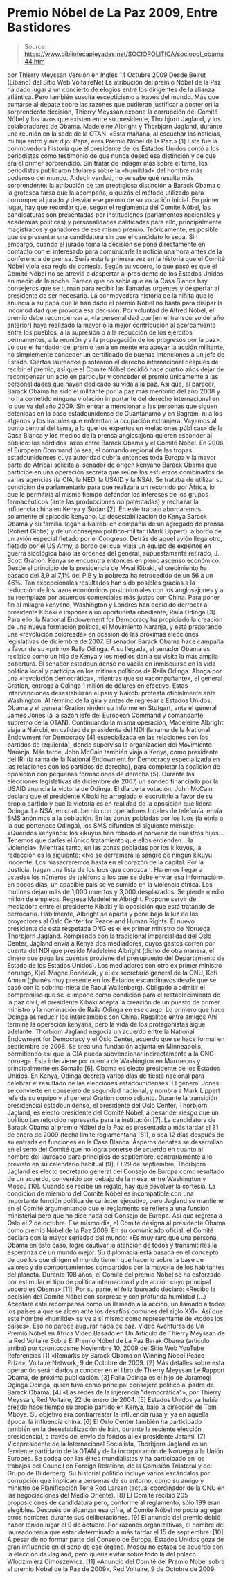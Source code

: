 # Premio Nóbel de La Paz 2009, Entre Bastidores

> Source: https://www.bibliotecapleyades.net/SOCIOPOLITICA/sociopol_obama44.htm

por Thierry Meyssan
Versión en Ingles
14 Octubre 2009
Desde
Beirut (Líbano)
del Sitio Web
VoltaireNet
La atribución del premio Nóbel de la Paz ha dado lugar a un concierto de
elogios entre los dirigentes de la alianza atlántica. Pero también suscita
escepticismo a través del mundo.
Más que sumarse al debate sobre las razones
que pudieran justificar a posteriori la sorprendente decisión, Thierry
Meyssan expone la corrupción del Comité Nóbel y los lazos que existen entre
su presidente, Thorbjorn Jagland, y los colaboradores de Obama.
Madeleine Albright y Thorbjorn Jagland,
durante una reunión en la sede de
la OTAN.
«Esta mañana, al escuchar las noticias, mi hija entró y me dijo: Papá, eres
Premio Nóbel de la Paz.» [1]
Esta fue la conmovedora historia que el
presidente de los Estados Unidos contó a los periodistas como testimonio de
que nunca deseó esa distinción y de que era el primer sorprendido.
Sin
tratar de indagar más sobre el tema, los periodistas publicaron titulares
sobre la «humildad» del hombre más poderoso del mundo.
A decir verdad, no se sabe qué resulta más sorprendente: la atribución de
tan prestigiosa distinción a Barack Obama o la grotesca farsa que la
acompaña, o quizás el método utilizado para corromper al jurado y desviar
ese premio de su vocación inicial.
En primer lugar, hay que recordar que, según el reglamento del Comité Nóbel,
las candidaturas son presentadas por instituciones (parlamentos nacionales y
academias políticas) y personalidades calificadas para ello, principalmente
magistrados y ganadores de ese mismo premio. Teóricamente, es posible que se
presentar una candidatura sin que el candidato lo sepa. Sin embargo, cuando
el jurado toma la decisión se pone directamente en contacto con el
interesado para comunicarle la noticia una hora antes de la conferencia de
prensa.
Sería esta la primera vez en la historia que el Comité Nóbel viola esa regla
de cortesía. Según su vocero, lo que pasó es que el Comité Nóbel no se
atrevió a despertar al presidente de los Estados Unidos en medio de la noche.
Parece que no sabía que en la Casa Blanca hay consejeros que se turnan para
recibir las llamadas urgentes y despertar al presidente de ser necesario.
La conmovedora historia de la niñita que le anuncia a su papá que le han
dado el premio Nóbel no basta para disipar la incomodidad que provoca esa
decisión.
Por voluntad de Alfred Nóbel, el premio debe recompensar a,
«la
personalidad que [en el transcurso del año anterior] haya realizado la mayor
o la mejor contribución al acercamiento entre los pueblos, a la supresión o
a la reducción de los ejércitos permanentes, a la reunión y a la propagación
de los progresos por la paz».
Lo que el fundador del premio tenía en mente
era apoyar la acción militante, no simplemente conceder un certificado de
buenas intenciones a un jefe de Estado.
Ciertos laureados pisotearon el derecho internacional después de recibir el
premio, así que el Comité Nóbel decidió hace cuatro años dejar de
recompensar un acto en particular y conceder el premio únicamente a las
personalidades que hayan dedicado su vida a la paz.
Así que, al parecer, Barack Obama ha sido el militante por la paz más meritorio del año 2008 y no
ha cometido ninguna violación importante del derecho internacional en lo que
va del año 2009.
Sin entrar a mencionar a las personas que siguen
detenidas en la base estadounidense de Guantánamo y en Bagram, ni a los
afganos y los iraquíes que enfrentan la ocupación extranjera.
Vayamos al punto central del tema, a lo que los expertos en «relaciones
públicas» de la Casa Blanca y los medios de la prensa anglosajona quieren
esconder al público: los sórdidos lazos entre Barack Obama y el Comité Nóbel.
En 2006, el European Command (o sea, el comando regional de las tropas
estadounidenses cuya autoridad cubría entonces toda Europa y la mayor parte
de África) solicita al senador de origen kenyano Barack Obama que participe
en una operación secreta que reúne los esfuerzos combinados de varias
agencias (la CIA, la NED, la USAID y la NSA).
Se trataba de utilizar su
condición de parlamentario para que realizara un recorrido por África, lo
que le permitiría al mismo tiempo defender
los intereses de los grupos
farmacéuticos (ante las producciones no patentadas) y rechazar la influencia
china en Kenya y Sudán [2].
En este trabajo abordaremos solamente el
episodio kenyano.
La desestabilización de Kenya
Barack Obama y su familia llegan a Nairobi en compañía de un agregado de
prensa (Robert Gibbs) y de un consejero político-militar (Mark Lippert), a
bordo de un avión especial fletado por el Congreso. Detrás de aquel avión
llega otro, fletado por el US Army, a bordo del cual viaja un equipo de
expertos en guerra sicológica bajo las órdenes del general, supuestamente
retirado, J. Scott Gration.
Kenya se encuentra entonces en pleno ascenso económico.
Desde el principio
de la presidencia de Mwai Kibaki, el crecimiento ha pasado del 3,9 al 7,1%
del PIB y la pobreza ha retrocedido de un 56 a un 46%. Tan excepcionales
resultados han sido posibles gracias a la reducción de los lazos económicos
postcoloniales con los anglosajones y a su reemplazo por acuerdos
comerciales más justos con China.
Para poner fin al milagro kenyano,
Washington y Londres han decidido derrocar al presidente Kibaki e imponer a
un oportunista obediente, Raila Odinga [3].
Para ello, la National
Endowement for Democracy ha propiciado la creación de una nueva formación
política, el Movimiento Naranja, y está preparando una «revolución coloreada»
en ocasión de las próximas elecciones legislativas de diciembre de 2007.
El senador Barack Obama hace campaña a favor de su «primo» Raila Odinga.
A su llegada, el senador Obama es recibido como un hijo de Kenya y los
medios dan a su visita la más amplia cobertura.
El senador estadounidense no
vacila en inmiscuirse en la vida política local y participa en los mítines
políticos de Raila Odinga. Aboga por una «revolución democrática», mientras
que su «acompañante», el general Gration, entrega a Odinga 1 millón de
dólares en efectivo.
Estas intervenciones desestabilizan el país y Nairobi protesta oficialmente
ante Washington. Al término de la gira y antes de regresar a Estados Unidos,
Obama y el general Gration rinden su informe en Stutgart, ante el general
James Jones (a la sazón jefe del European Command y comandante supremo de la
OTAN).
Continuando la misma operación, Madeleine Albright viaja a Nairobi, en
calidad de presidenta del
NDI (la rama de la
National Endowment for
Democracy [4] especializada en las relaciones con los partidos de izquierda),
donde supervisa la organización del Movimiento Naranja. Más tarde, John
McCain también viaja a Kenya, como presidente del
IRI (la rama de la
National Endowment for Democracy especializada en las relaciones con los
partidos de derecha), para completar la coalición de oposición con pequeñas
formaciones de derecha [5].
Durante las elecciones legislativas de diciembre de 2007, un sondeo
financiado por la USAID anuncia la victoria de Odinga. El día de la votación,
John McCain declara que el presidente Kibaki ha arreglado el escrutinio a
favor de su propio partido y que la victoria es en realidad de la oposición
que lidera Odinga.
La NSA, en contubernio con operadores locales de
telefonía, envía SMS anónimos a la población.
En las zonas pobladas por los
luos (la etnia a la que pertenece Odinga), los SMS difunden el siguiente
mensaje:
«Queridos kenyanos: los kikuyus han robado el porvenir de nuestros
hijos... Tenemos que darles el único tratamiento que ellos entienden... la
violencia».
Mientras tanto, en las zonas pobladas por los kikuyus, la redacción es la
siguiente:
«No se derramará la sangre de ningún kikuyu inocente. Los
masacraremos hasta en el corazón de la capital. Por la Justicia, hagan una
lista de los luos que conozcan. Haremos llegar a ustedes los números de
teléfono a los que se debe enviar esa información».
En pocos días, un
apacible país se ve sumido en la violencia étnica. Los motines dejan más de
1,000 muertos y 3,000 desplazados.
Se pierde medio millón de empleos.
Regresa Madeleine Albright. Propone servir de mediadora entre el presidente
Kibaki y la oposición que está tratando de derrocarlo.
Hábilmente, Albright se aparta y pone bajo la luz de los proyectores al Oslo Center for Peace and Human Rights. El nuevo presidente de esta
respetada ONG
es el ex primer ministro de Noruega, Thorbjorn Jagland.
Rompiendo con la
tradicional imparcialidad del Oslo Center, Jagland envía a Kenya dos
mediadores, cuyos gastos corren por cuenta del NDI que preside Madeleine
Albright (dicho de otra manera, el dinero que paga las cuentas proviene del
presupuesto del Departamento de Estado de los Estados Unidos).
Los
mediadores son otro ex primer ministro noruego, Kjell Magne Bondevik, y el
ex secretario general de la ONU, Kofi Annan (ghanés muy presente en los
Estados escandinavos desde que se casó con la sobrina-nieta de Raoul
Wallenberg).
Obligado a admitir el compromiso que se le impone como condición para el
restablecimiento de la paz civil, el presidente Kibaki acepta la creación de
un puesto de primer ministro y la nominación de Raila Odinga en ese cargo.
Lo primero que hace Odinga es reducir los intercambios con China.
Regalitos entre amigos
Ahí termina la operación kenyana, pero la vida de los protagonistas sigue
adelante. Thorbjom Jagland negocia un acuerdo entre la National Endowment
for Democracy y el Oslo Center, acuerdo que se hace formal en septiembre de
2008. Se crea una fundación adjunta en Minneapolis, permitiendo así que la
CIA pueda subvencionar indirectamente a la ONG noruega.
Esta interviene por
cuenta de Washington en Marruecos y principalmente en Somalia [6].
Obama es electo presidente de los Estados Unidos. En Kenya, Odinga decreta
varios días de fiesta nacional para celebrar el resultado de las elecciones
estadounidenses. El general Jones se convierte en consejero de seguridad
nacional, y nombra a Mark Lippert jefe de su equipo y al general Gration
como adjunto.
Durante la transición presidencial estadounidense, el presidente del Oslo
Center, Thorbjorn Jagland, es electo presidente del Comité Nóbel, a pesar
del riesgo que un político tan retorcido representa para la institución [7].
La candidatura de Barack Obama al premio Nóbel de la Paz es presentada a más
tardar el 31 de enero de 2009 (fecha límite reglamentaria [8]), o sea 12
días después de su entrada en funciones en la Casa Blanca. Ásperos debates
se desarrollan en el seno del Comité que no logra ponerse de acuerdo en
cuanto al nombre del laureado para principios de septiembre, contrariamente
a lo previsto en su calendario habitual [9].
El 29 de septiembre, Thorbjorn Jagland es electo secretario general del
Consejo de Europa como resultado de un acuerdo, convenido por debajo de la
mesa, entre Washington y Moscú [10].
Cuando se recibe un regalo, hay que
devolver la cortesía. La condición de miembro del Comité Nóbel es
incompatible con una importante función política de carácter ejecutivo, pero Jagland se mantiene en el Comité argumentando que el reglamento se refiere a
una función ministerial pero que no dice nada del Consejo de Europa.
Así que
regresa a Oslo el 2 de octubre. Ese mismo día, el Comité designa al
presidente Obama como premio Nóbel de la Paz 2009.
En su comunicado oficial, el Comité declara con la mayor seriedad del mundo:
«Es muy raro que una persona, Obama en este caso, logre cautivar la atención
de todos y transmitirles la esperanza de un mundo mejor. Su diplomacia está
basada en el concepto de que los que dirigen el mundo tienen que hacerlo
sobre la base de valores y de comportamientos compartidos por la mayoría de
los habitantes del planeta.
Durante 108 años, el Comité del premio Nóbel se
ha esforzado por estimular el tipo de política internacional y de acción
cuyo principal vocero es Obama» [11].
Por su parte, el feliz laureado declaró:
«Recibo la decisión del Comité
Nóbel con sorpresa y con profunda humildad (...) Aceptaré esta recompensa
como un llamado a la acción, un llamado a todos los países a que se alcen
ante los desafíos comunes del siglo XXI».
Así que este hombre «humilde» se
ve a sí mismo como representante de «todos los países».
Eso no parece
augurar nada de paz.
Video
Aventuras de Un Premio Nóbel en Africa
Video Basado en Un Artículo de Thierry Meyssan de la Red Voltaire
Sobre
El
Premio Nóbel de La Paz Barak Obama (articulo arriba)
por
torontocosme
Noviembre 10, 2009
del Sitio Web
YouTube
Referencias
[1] «Remarks by Barack Obama on Winning
Nobel Peace Prize», Voltaire Network, 9 de Octobre de 2009.
[2] Más detalles sobre esta operación serán dados a conocer en el libro
de Thierry Meyssan Le Rapport Obama, de próxima publicación.
[3] Raila Odinga es el hijo de Jaramogi Oginga Odinga, quien tuvo como
principal consejero político al padre de Barack Obama.
[4] «Las redes de la injerencia "democrática"», por Thierry Meyssan, Red
Voltaire, 22 de enero de 2004.
[5] Estados Unidos ya había creado hace tiempo su propio partido en
Kenya, bajo la dirección de Tom Mboya. Su objetivo era contrarrestar la
influencia rusa y, ya en aquella época, la influencia china.
[6] El Oslo Center también ha participado también en la
desestabilización de Irán, durante la reciente elección presidencial, a
través del envío de fondos al ex presidente Jatami.
[7] Vicepresidente de la Internacional Socialista, Thorbjorn Jagland es
un ferviente partidario de la OTAN y de la incorporación de Noruega a la
Unión Europea. Se codea con
las élites mundialistas y ha participado en
los trabajos del
Council on Foreign Relations, de la
Comisión Trilateral
y del
Grupo de Bilderberg. Su historial político incluye varios
escándalos por corrupción que implican a personas de su entorno, como su
amigo y ministro de Planificación Terje Rod Larsen (actual coordinador
de la ONU en las negociaciones del Medio Oriente).
[8] El Comité recibió 205 proposiciones de candidatura pero, conforme al
reglamento, sólo 199 eran elegibles. Después de alcanzar esa cifra, el
Comité Nóbel no podía agregar otros nombres durante sus deliberaciones.
[9] El anuncio del premio debió haber tenido lugar el 9 de octubre. Por
razones organizativas, el nombre del laureado tenía que estar
determinado a más tardar el 15 de septiembre.
[10] A pesar de no formar parte del Consejo de Europa, Estados Unidos
goza de gran influencie en el seno de ese órgano. Moscú no estaba de
acuerdo con la elección de Jagland, pero quería evitar sobre todo la del
polaco Wlodzimierz Cimoszewicz.
[11] «Anuncio del Comité del Premio Nobel sobre el premio Nobel de la
Paz de 2009», Red Voltaire, 9 de Octobre de 2009.
